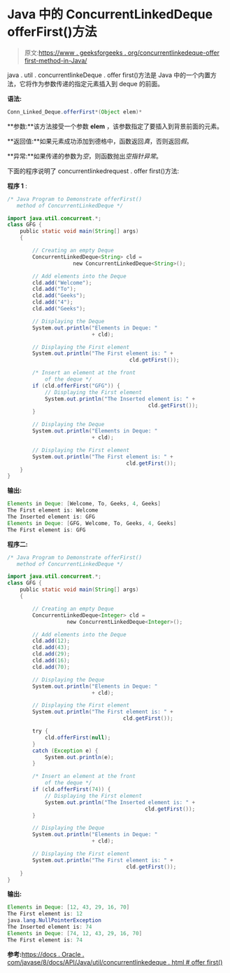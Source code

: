 # Java 中的 ConcurrentLinkedDeque offerFirst()方法

> 原文:[https://www . geeksforgeeks . org/concurrentlinkedeque-offer first-method-in-Java/](https://www.geeksforgeeks.org/concurrentlinkeddeque-offerfirst-method-in-java/)

java . util . concurrentlinkeDeque . offer first()方法是 Java 中的一个内置方法，它将作为参数传递的指定元素插入到 deque 的前面。

**语法:**

```java
Conn_Linked_Deque.offerFirst*(Object elem)*
```

**参数:**该方法接受一个参数 **elem** ，该参数指定了要插入到背景前面的元素。

**返回值:**如果元素成功添加到德格中，函数返回*真*，否则返回*假*。

**异常:**如果传递的参数为*空*，则函数抛出*空指针异常*。

下面的程序说明了 concurrentlinkedrequest . offer first()方法:

**程序 1** :

```java
/* Java Program to Demonstrate offerFirst()
   method of ConcurrentLinkedDeque */

import java.util.concurrent.*;
class GFG {
    public static void main(String[] args)
    {

        // Creating an empty Deque
        ConcurrentLinkedDeque<String> cld = 
                     new ConcurrentLinkedDeque<String>();

        // Add elements into the Deque
        cld.add("Welcome");
        cld.add("To");
        cld.add("Geeks");
        cld.add("4");
        cld.add("Geeks");

        // Displaying the Deque
        System.out.println("Elements in Deque: "
                           + cld);

        // Displaying the First element
        System.out.println("The First element is: " + 
                                       cld.getFirst());

        /* Insert an element at the front
            of the deque */
        if (cld.offerFirst("GFG")) {
            // Displaying the First element
            System.out.println("The Inserted element is: " + 
                                             cld.getFirst());
        }

        // Displaying the Deque
        System.out.println("Elements in Deque: "
                           + cld);

        // Displaying the First element
        System.out.println("The First element is: " + 
                                      cld.getFirst());
    }
}
```

**输出:**

```java
Elements in Deque: [Welcome, To, Geeks, 4, Geeks]
The First element is: Welcome
The Inserted element is: GFG
Elements in Deque: [GFG, Welcome, To, Geeks, 4, Geeks]
The First element is: GFG

```

**程序二:**

```java
/* Java Program to Demonstrate offerFirst()
   method of ConcurrentLinkedDeque */

import java.util.concurrent.*;
class GFG {
    public static void main(String[] args)
    {

        // Creating an empty Deque
        ConcurrentLinkedDeque<Integer> cld =
                   new ConcurrentLinkedDeque<Integer>();

        // Add elements into the Deque
        cld.add(12);
        cld.add(43);
        cld.add(29);
        cld.add(16);
        cld.add(70);

        // Displaying the Deque
        System.out.println("Elements in Deque: "
                           + cld);

        // Displaying the First element
        System.out.println("The First element is: " + 
                                     cld.getFirst());

        try {
            cld.offerFirst(null);
        }
        catch (Exception e) {
            System.out.println(e);
        }

        /* Insert an element at the front
            of the deque */
        if (cld.offerFirst(74)) {
            // Displaying the First element
            System.out.println("The Inserted element is: " + 
                                            cld.getFirst());
        }

        // Displaying the Deque
        System.out.println("Elements in Deque: "
                           + cld);

        // Displaying the First element
        System.out.println("The First element is: " + 
                                      cld.getFirst());
    }
}
```

**输出:**

```java
Elements in Deque: [12, 43, 29, 16, 70]
The First element is: 12
java.lang.NullPointerException
The Inserted element is: 74
Elements in Deque: [74, 12, 43, 29, 16, 70]
The First element is: 74

```

**参考:**[https://docs . Oracle . com/javase/8/docs/API/Java/util/concurrentlinkedeque . html # offer first()](https://docs.oracle.com/javase/8/docs/api/java/util/concurrent/ConcurrentLinkedDeque.html#offerFirst-E-)